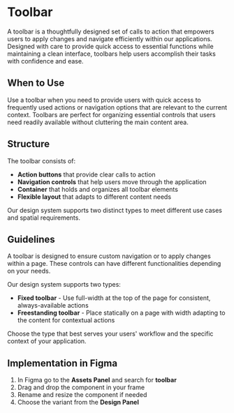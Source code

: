 # Toolbar

A toolbar is a thoughtfully designed set of calls to action that empowers users to apply changes and navigate efficiently within our applications. Designed with care to provide quick access to essential functions while maintaining a clean interface, toolbars help users accomplish their tasks with confidence and ease.

## When to Use

Use a toolbar when you need to provide users with quick access to frequently used actions or navigation options that are relevant to the current context. Toolbars are perfect for organizing essential controls that users need readily available without cluttering the main content area.

## Structure

The toolbar consists of:

- **Action buttons** that provide clear calls to action
- **Navigation controls** that help users move through the application
- **Container** that holds and organizes all toolbar elements
- **Flexible layout** that adapts to different content needs

Our design system supports two distinct types to meet different use cases and spatial requirements.

## Guidelines

A toolbar is designed to ensure custom navigation or to apply changes within a page. These controls can have different functionalities depending on your needs.

Our design system supports two types:

- **Fixed toolbar** - Use full-width at the top of the page for consistent, always-available actions
- **Freestanding toolbar** - Place statically on a page with width adapting to the content for contextual actions

Choose the type that best serves your users' workflow and the specific context of your application.

## Implementation in Figma

1. In Figma go to the **Assets Panel** and search for **toolbar**
2. Drag and drop the component in your frame
3. Rename and resize the component if needed
4. Choose the variant from the **Design Panel**
